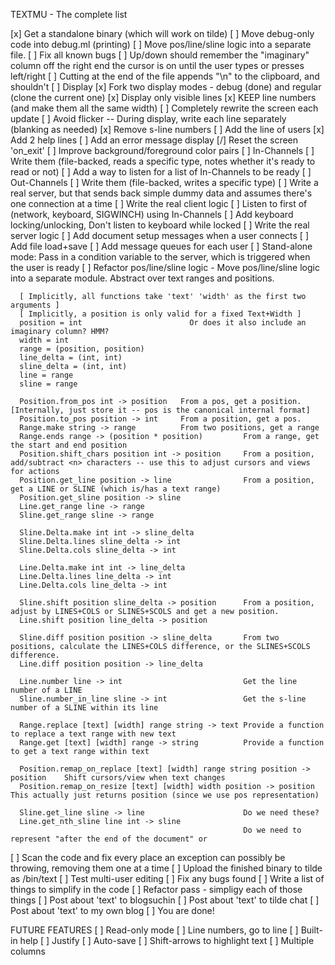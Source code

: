 TEXTMU - The complete list

[x] Get a standalone binary (which will work on tilde)
[ ] Move debug-only code into debug.ml (printing)
[ ] Move pos/line/sline logic into a separate file.
[ ] Fix all known bugs
	[ ] Up/down should remember the "imaginary" column off the right end the cursor is on until the user types or presses left/right
	[ ] Cutting at the end of the file appends "\n" to the clipboard, and shouldn't
[ ] Display
	[x] Fork two display modes - debug (done) and regular (clone the current one)
	[x] Display only visible lines
	[x] KEEP line numbers (and make them all the same width)
	[ ] Completely rewrite the screen each update
			[ ] Avoid flicker -- During display, write each line separately (blanking as needed)
	[x] Remove s-line numbers
	[ ] Add the line of users
	[x] Add 2 help lines
	[ ] Add an error message display
	[/] Reset the screen 'on\_exit'
	[ ] Improve background/foreground color pairs
[ ] In-Channels 
	[ ] Write them (file-backed, reads a specific type, notes whether it's ready to read or not)
	[ ] Add a way to listen for a list of In-Channels to be ready
[ ] Out-Channels
	[ ] Write them (file-backed, writes a specific type)
[ ] Write a real server, but that sends back simple dummy data and assumes there's one connection at a time
[ ] Write the real client logic
	[ ] Listen to first of (network, keyboard, SIGWINCH) using In-Channels
	[ ] Add keyboard locking/unlocking, Don't listen to keyboard while locked
[ ] Write the real server logic
	[ ] Add document setup messages when a user connects
	[ ] Add file load+save
	[ ] Add message queues for each user
	[ ] Stand-alone mode: Pass in a condition variable to the server, which is triggered when the user is ready
[ ] Refactor pos/line/sline logic
	- Move pos/line/sline logic into a separate module.
	  Abstract over text ranges and positions. 

	  [ Implicitly, all functions take 'text' 'width' as the first two arguments ]
	  [ Implicitly, a position is only valid for a fixed Text+Width ]
	  position = int 						Or does it also include an imaginary column? HMM?
	  width = int
	  range = (position, position)
	  line_delta = (int, int)
	  sline_delta = (int, int)
	  line = range
	  sline = range

	  Position.from_pos int -> position   From a pos, get a position. [Internally, just store it -- pos is the canonical internal format]
	  Position.to_pos position -> int     From a position, get a pos.
	  Range.make string -> range	      From two positions, get a range
	  Range.ends range -> (position * position)			From a range, get the start and end position
	  Position.shift_chars position int -> position		From a position, add/subtract <n> characters -- use this to adjust cursors and views for actions
	  Position.get_line position -> line				From a position, get a LINE or SLINE (which is/has a text range)
	  Position.get_sline position -> sline
	  Line.get_range line -> range
	  Sline.get_range sline -> range

	  Sline.Delta.make int int -> sline_delta
	  Sline.Delta.lines sline_delta -> int
	  Sline.Delta.cols sline_delta -> int

	  Line.Delta.make int int -> line_delta
	  Line.Delta.lines line_delta -> int
	  Line.Delta.cols line_delta -> int

	  Sline.shift position sline_delta -> position		From a position, adjust by LINES+COLS or SLINES+SCOLS and get a new position.
	  Line.shift position line_delta -> position

	  Sline.diff position position -> sline_delta       From two positions, calculate the LINES+COLS difference, or the SLINES+SCOLS difference.
	  Line.diff position position -> line_delta

	  Line.number line -> int							Get the line number of a LINE
	  Sline.number_in_line sline -> int					Get the s-line number of a SLINE within its line

	  Range.replace [text] [width] range string -> text	Provide a function to replace a text range with new text
	  Range.get [text] [width] range -> string			Provide a function to get a text range within text

	  Position.remap_on_replace [text] [width] range string position -> position	Shift cursors/view when text changes
	  Position.remap_on_resize [text] [width] width position -> position			This actually just returns position (since we use pos representation)
	  
	  Sline.get_line sline -> line						Do we need these?
	  Line.get_nth_sline line int -> sline
	  													Do we need to represent "after the end of the document" or 

[ ] Scan the code and fix every place an exception can possibly be throwing, removing them one at a time
[ ] Upload the finished binary to tilde as /bin/text
[ ] Test multi-user editing
[ ] Fix any bugs found
[ ] Write a list of things to simplify in the code
[ ] Refactor pass - simpligy each of those things
[ ] Post about 'text' to blogsuchin
[ ] Post about 'text' to tilde chat
[ ] Post about 'text' to my own blog
[ ] You are done!

FUTURE FEATURES
[ ] Read-only mode
[ ] Line numbers, go to line
[ ] Built-in help
[ ] Justify
[ ] Auto-save
[ ] Shift-arrows to highlight text
[ ] Multiple columns
